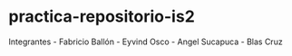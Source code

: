 # practica-repositorio-is2
Integrantes
	- Fabricio Ballón
	- Eyvind Osco
	- Angel Sucapuca
	- Blas Cruz